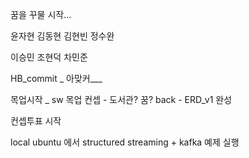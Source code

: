 꿈을 꾸물 시작...

윤자현 김동현 김현빈 정수완

이승민 조현덕 차민준

HB_commit _ 아맞커___

목업시작 _ sw
목업 컨셉 - 도서관? 꿈?
back - ERD_v1 완성

컨셉투표 시작


local ubuntu 에서 structured streaming + kafka 예제 실행
